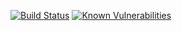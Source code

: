 [![Build Status](https://travis-ci.org/YogliB/svelte-component-template.svg?branch=monorepo)](https://travis-ci.org/YogliB/svelte-component-template)
[![Known Vulnerabilities](https://snyk.io/test/github/YogliB/svelte-component-template/monorepo/badge.svg)](https://snyk.io/test/github/YogliB/svelte-component-template/monorepo)
